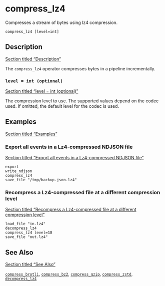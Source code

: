 # compress_lz4

Compresses a stream of bytes using lz4 compression.

```tql
compress_lz4 [level=int]
```

## Description

[Section titled “Description”](#description)

The `compress_lz4` operator compresses bytes in a pipeline incrementally.

### `level = int (optional)`

[Section titled “level = int (optional)”](#level--int-optional)

The compression level to use. The supported values depend on the codec used. If omitted, the default level for the codec is used.

## Examples

[Section titled “Examples”](#examples)

### Export all events in a Lz4-compressed NDJSON file

[Section titled “Export all events in a Lz4-compressed NDJSON file”](#export-all-events-in-a-lz4-compressed-ndjson-file)

```tql
export
write_ndjson
compress_lz4
save_file "/tmp/backup.json.lz4"
```

### Recompress a Lz4-compressed file at a different compression level

[Section titled “Recompress a Lz4-compressed file at a different compression level”](#recompress-a-lz4-compressed-file-at-a-different-compression-level)

```tql
load_file "in.lz4"
decompress_lz4
compress_lz4 level=18
save_file "out.lz4"
```

## See Also

[Section titled “See Also”](#see-also)

[`compress_brotli`](/reference/operators/compress_brotli), [`compress_bz2`](/reference/operators/compress_bz2), [`compress_gzip`](/reference/operators/compress_gzip), [`compress_zstd`](/reference/operators/compress_zstd), [`decompress_lz4`](/reference/operators/decompress_lz4)